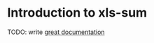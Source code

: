# Introduction to xls-sum

TODO: write [great documentation](http://jacobian.org/writing/great-documentation/what-to-write/)
